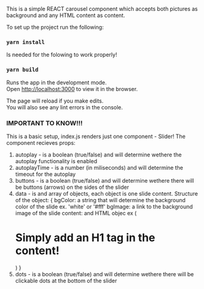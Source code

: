 This is a simple REACT carousel component which accepts both pictures as background and any HTML content as content.

To set up the project run the following:

### `yarn install`

Is needed for the folowing to work properly!

### `yarn build`

Runs the app in the development mode.<br>
Open [http://localhost:3000](http://localhost:3000) to view it in the browser.

The page will reload if you make edits.<br>
You will also see any lint errors in the console.

### IMPORTANT TO KNOW!!!
This is a basic setup, index.js renders just one component - Slider!
The component recieves props:

1. autoplay - is a boolean (true/false) and will determine wethere the autoplay functionality is enabled
2. autoplayTime - is a number (in miliseconds) and will determine the timeout for the autoplay
3. buttons - is a boolean (true/false) and will determine wethere there will be buttons (arrows) on the sides of the slider
4. data - is and array of objects, each object is one slide content.
    Structure of the object: {
        bgColor: a string that will determine the background color of the slide ex. 'white' or '#fff'
        bgImage: a link to the background image of the slide
        content: and HTML objec ex (<h1>Simply add an H1 tag in the content!</h1>)
    }
5. dots - is a boolean (true/false) and will determine wethere there will be clickable dots at the bottom of the slider